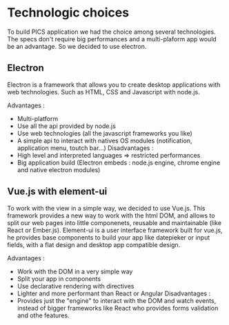 # Technologic choices

To build PICS application we had the choice among several technologies. The specs don't require big performances and a multi-plaform app would be an advantage. So we decided to use electron.

## Electron

Electron is a framework that allows you to create desktop applications with web technologies. Such as HTML, CSS and Javascript with node.js.

Advantages :
* Multi-platform
* Use all the api provided by node.js
* Use web technologies (all the javascript frameworks you like)
* A simple api to interact with natives OS modules (notification, application menu, toutch bar...)
Disadvantages :
* High level and interpreted languages => restricted performances
* Big application build (Electron embeds : node.js engine, chrome engine and native electron modules)

## Vue.js with element-ui

To work with the view in a simple way, we decided to use Vue.js. This framework provides a new way to work with the html DOM, and allows to split our web pages into little componenets, reusable and maintainable (like React or Ember.js).
Element-ui is a user interface framework built for vue.js, he provides base components to build your app like datepieker or input fields, with a flat design and desktop app compatible design.

Advantages :
* Work with the DOM in a very simple way
* Split your app in components
* Use declarative rendering with directives
* Lighter and more performant than React or Angular
Disadvantages :
* Provides just the "engine" to interact with the DOM and watch events, instead of bigger frameworks like React who provides forms validation and othe features.